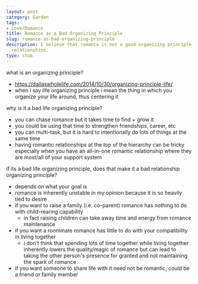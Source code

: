 ```yaml
---
layout: post
category: Garden
tags:
- Love/Romance
title: Romance as a Bad Organizing Principle
slug: romance-as-bad-organizing-principle
description: I believe that romance is not a good organizing principle for life or
  relationships.
type: stub
---
```


what is an organizing principle?
- https://dallaswholelife.com/2014/10/30/organizing-principle-life/
- when i say life organizing principle i mean the thing in which you organize your life around, thus centering it

why is it a bad life organizing principle?
- you can chase romance but it takes time to find + grow it
- you could be using that time to strengthen friendships, career, etc
- you can multi-task, but it is hard to intentionally do lots of things at the same time
- having romantic relationships at the top of the hierarchy can be tricky especially when you have an all-in-one romantic relationship where they are most/all of your support system

if its a bad life organizing principle, does that make it a bad relationship organizing principle?
- depends on what your goal is
- romance is inherently unstable in my opinion because it is so heavily tied to desire
- if you want to raise a family (i.e. co-parent) romance has nothing to do with child-rearing capability
    - in fact raising children can take away time and energy from romance maintenance 
- if you want a roommate romance has little to do with your compatibility in living together
    - i don't think that spending lots of time together while living together inherently lowers the quality/magic of romance but can lead to taking the other person's presence for granted and not maintaining the spark of romance
- if you want someone to share life with it need not be romantic, could be a friend or family member